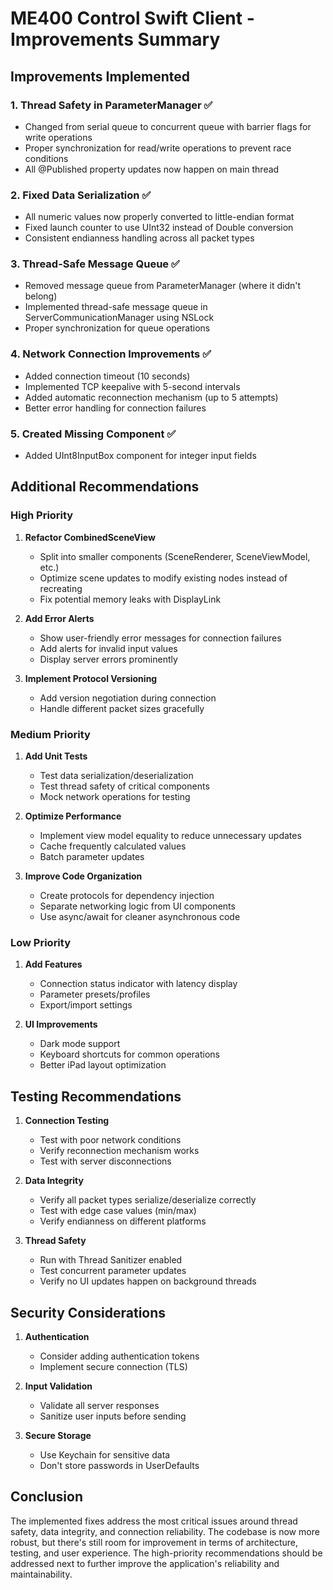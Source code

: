 # ME400 Control Swift Client - Improvements Summary

## Improvements Implemented

### 1. Thread Safety in ParameterManager ✅
- Changed from serial queue to concurrent queue with barrier flags for write operations
- Proper synchronization for read/write operations to prevent race conditions
- All @Published property updates now happen on main thread

### 2. Fixed Data Serialization ✅
- All numeric values now properly converted to little-endian format
- Fixed launch counter to use UInt32 instead of Double conversion
- Consistent endianness handling across all packet types

### 3. Thread-Safe Message Queue ✅
- Removed message queue from ParameterManager (where it didn't belong)
- Implemented thread-safe message queue in ServerCommunicationManager using NSLock
- Proper synchronization for queue operations

### 4. Network Connection Improvements ✅
- Added connection timeout (10 seconds)
- Implemented TCP keepalive with 5-second intervals
- Added automatic reconnection mechanism (up to 5 attempts)
- Better error handling for connection failures

### 5. Created Missing Component ✅
- Added UInt8InputBox component for integer input fields

## Additional Recommendations

### High Priority

1. **Refactor CombinedSceneView**
   - Split into smaller components (SceneRenderer, SceneViewModel, etc.)
   - Optimize scene updates to modify existing nodes instead of recreating
   - Fix potential memory leaks with DisplayLink

2. **Add Error Alerts**
   - Show user-friendly error messages for connection failures
   - Add alerts for invalid input values
   - Display server errors prominently

3. **Implement Protocol Versioning**
   - Add version negotiation during connection
   - Handle different packet sizes gracefully

### Medium Priority

1. **Add Unit Tests**
   - Test data serialization/deserialization
   - Test thread safety of critical components
   - Mock network operations for testing

2. **Optimize Performance**
   - Implement view model equality to reduce unnecessary updates
   - Cache frequently calculated values
   - Batch parameter updates

3. **Improve Code Organization**
   - Create protocols for dependency injection
   - Separate networking logic from UI components
   - Use async/await for cleaner asynchronous code

### Low Priority

1. **Add Features**
   - Connection status indicator with latency display
   - Parameter presets/profiles
   - Export/import settings

2. **UI Improvements**
   - Dark mode support
   - Keyboard shortcuts for common operations
   - Better iPad layout optimization

## Testing Recommendations

1. **Connection Testing**
   - Test with poor network conditions
   - Verify reconnection mechanism works
   - Test with server disconnections

2. **Data Integrity**
   - Verify all packet types serialize/deserialize correctly
   - Test with edge case values (min/max)
   - Verify endianness on different platforms

3. **Thread Safety**
   - Run with Thread Sanitizer enabled
   - Test concurrent parameter updates
   - Verify no UI updates happen on background threads

## Security Considerations

1. **Authentication**
   - Consider adding authentication tokens
   - Implement secure connection (TLS)

2. **Input Validation**
   - Validate all server responses
   - Sanitize user inputs before sending

3. **Secure Storage**
   - Use Keychain for sensitive data
   - Don't store passwords in UserDefaults

## Conclusion

The implemented fixes address the most critical issues around thread safety, data integrity, and connection reliability. The codebase is now more robust, but there's still room for improvement in terms of architecture, testing, and user experience. The high-priority recommendations should be addressed next to further improve the application's reliability and maintainability. 